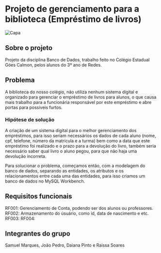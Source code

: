 # Projeto de gerenciamento para a biblioteca (Empréstimo de livros)

![Capa](https://user-images.githubusercontent.com/120694081/236442845-4d4ce7c2-628f-4886-83e8-44ee4edf3e39.jpg)

## Sobre o projeto
Projeto da disciplina Banco de Dados, trabalho feito no Colégio Estadual Góes Calmon, pelos alunos do 3º ano de Redes.

## Problema
A biblioteca do nosso colégio, não utiliza nenhum sistema digital e organizado para gerenciar o empréstimo de livros para alunos, o que causa mais trabalho para a funcionária responsável por este empréstimo e abre portas para possíveis furtos.

### Hipótese de solução
A criação de um sistema digital para o melhor gerenciamento dos empréstimos, para isso seriam necessários os dados de cada aluno (nome, cpf, telefone, número da matrícula e a turma) bem como a data que este empréstimo foi realizado e o prazo para a devolução do livro, também seria necessário saber qual livro o aluno pegou, para que não haja uma devolução incorreta.

Para solucionar o problema, começamos então, com a modelagem do banco de dados, separando as entidades, os atributos e os relacionamentos entre cada  uma das entidades, para isso criamos um banco de dados no MySQL Workbench.

## Requisitos funcionais
RF001: Gerenciamento de Conta, podendo ser dos alunos ou professores.
RF002: Armazenamento do úsuário, como id, data de nascimento e etc.
RF003: 
RF004: 

## Integrantes do grupo
Samuel Marques, João Pedro, Daiana Pinto e Raissa Soares
